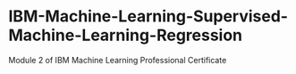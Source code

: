 # IBM-Machine-Learning-Supervised-Machine-Learning-Regression
Module 2 of IBM Machine Learning Professional Certificate
